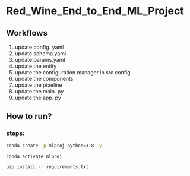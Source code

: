 # Red_Wine_End_to_End_ML_Project


## Workflows
1. update config. yaml
2. update schema.yaml
3. update params.yaml
4. update the entity
5. update the configuration manager in src config
6. update the components
7. update the pipeline
8. update the main. py
9. update the app. py

## How to run?

### steps:

``` bash
conda create -p mlproj python=3.8 -y
```

```bash
conda activate mlproj
```

```bash
pip install -r requirements.txt
```
